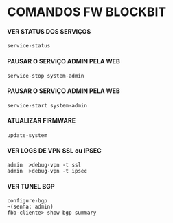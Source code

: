# COMANDOS FW BLOCKBIT
#### VER STATUS DOS SERVIÇOS
    service-status
#### PAUSAR O SERVIÇO ADMIN PELA WEB
    service-stop system-admin
#### PAUSAR O SERVIÇO ADMIN PELA WEB
    service-start system-admin 
#### ATUALIZAR FIRMWARE   
    update-system
#### VER LOGS DE VPN SSL ou IPSEC    
    admin  >debug-vpn -t ssl  
    admin  >debug-vpn -t ipsec   
#### VER TUNEL BGP     
    configure-bgp
    ~(senha: admin)
    fbb-cliente> show bgp summary   

